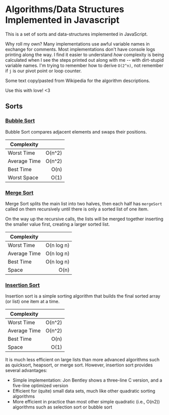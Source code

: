 # Algorithms/Data Structures Implemented in Javascript

This is a set of sorts and data-structures implemented in JavaScript.

Why roll my own? Many implementations use awful variable names in exchange for comments. Most implementations don't have console logs printing along the way. I find it easier to understand _how_ complexity is being calculated when I see the steps printed out along with me -- with dirt-stupid variable names. I'm trying to remember how to derive `O(2^n)`, not remember if `j` is our pivot point or loop counter.

Some text copy/pasted from Wikipedia for the algorithm descriptions.

Use this with love! <3

## Sorts

### [Bubble Sort](sorts/bubblesort.js)
Bubble Sort compares adjacent elements and swaps their positions.

|    Complexity           |            |
|-------------------------|-----------:|
| Worst Time    | O(n^2) |
| Average Time  | O(n^2) |
| Best Time     | O(n) |
| Worst Space   | O(1) |


### [Merge Sort](sorts/mergesort.js)
Merge Sort splits the main list into two halves, then each half has `mergeSort` called on them recursively until there is only a sorted list of one item.

On the way up the recursive calls, the lists will be merged together inserting the smaller value first, creating a larger sorted list.

| Complexity              |            |
|-------------------------|-----------:|
| Worst Time              | O(n log n) |
| Average Time            | O(n log n) |
| Best Time               | O(n log n) |
| Space                   |       O(n) |

### [Insertion Sort](sorts/insertionsort.js)
Insertion sort is a simple sorting algorithm that builds the final sorted array (or list) one item at a time.

| Complexity              |            |
|-------------------------|-----------:|
| Worst Time              |     O(n^2) |
| Average Time            |     O(n^2) |
| Best Time               |       O(n) |
| Space                   |       O(1) |

It is much less efficient on large lists than more advanced algorithms such as quicksort, heapsort, or merge sort. However, insertion sort provides several advantages:

* Simple implementation: Jon Bentley shows a three-line C version, and a five-line optimized version
* Efficient for (quite) small data sets, much like other quadratic sorting algorithms
* More efficient in practice than most other simple quadratic (i.e., O(n2)) algorithms such as selection sort or bubble sort